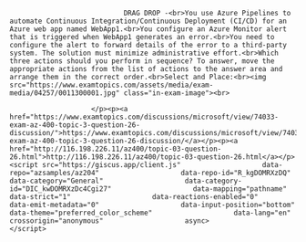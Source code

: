 <p class="card-text">
							
								DRAG DROP -<br>You use Azure Pipelines to automate Continuous Integration/Continuous Deployment (CI/CD) for an Azure web app named WebApp1.<br>You configure an Azure Monitor alert that is triggered when WebApp1 generates an error.<br>You need to configure the alert to forward details of the error to a third-party system. The solution must minimize administrative effort.<br>Which three actions should you perform in sequence? To answer, move the appropriate actions from the list of actions to the answer area and arrange them in the correct order.<br>Select and Place:<br><img src="https://www.examtopics.com/assets/media/exam-media/04257/0011300001.jpg" class="in-exam-image"><br>
							
						</p><p><a href="https://www.examtopics.com/discussions/microsoft/view/74033-exam-az-400-topic-3-question-26-discussion/">https://www.examtopics.com/discussions/microsoft/view/74033-exam-az-400-topic-3-question-26-discussion/</a></p><p><a href="http://116.198.226.11/az400/topic-03-question-26.html">http://116.198.226.11/az400/topic-03-question-26.html</a></p><script src="https://giscus.app/client.js"                    data-repo="azsamples/az204"                    data-repo-id="R_kgDOMRXzDQ"                    data-category="General"                    data-category-id="DIC_kwDOMRXzDc4Cgi27"                    data-mapping="pathname"                    data-strict="1"                    data-reactions-enabled="0"                    data-emit-metadata="0"                    data-input-position="bottom"                    data-theme="preferred_color_scheme"                    data-lang="en"                    crossorigin="anonymous"                    async>                    </script>